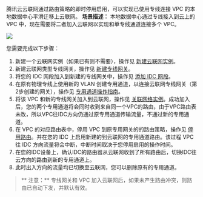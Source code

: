  
腾讯云云联网通过路由策略的即时停用启用，可以实现已使用专线连接 VPC 的本地数据中心平滑迁移上云联网。
**场景描述：**
本地数据中心通过专线接入到云上的 VPC 中，现在需要将二者加入云联网以实现和单专线通道连接多个 VPC。

![](
https://main.qcloudimg.com/raw/459661a77f5c08bd8cf742f724227f8a.png)

您需要完成以下步骤：
1. 新建一个云联网实例（如果已有则不需要），操作见 [新建云联网实例](https://cloud.tencent.com/document/product/877/18752)。
2. 新建云联网类型专线网关，操作见 [新建专线网关](https://cloud.tencent.com/document/product/216/549)。
3. 将您的 IDC 网段加入到新建的专线网关中，操作见 [添加 IDC 网段](https://cloud.tencent.com/document/product/877/19036)。
4. 在原有物理专线上使用新的 VLAN 创建专用通道，以连接云联网专线网关（第2步创建的网关），操作见 [专用通道操作指南](https://cloud.tencent.com/document/product/216/19261)。
5. 将该 VPC 和新的专线网关加入到云联网，操作见 [关联网络实例](https://cloud.tencent.com/document/product/877/18747)。成功加入后，您的两个专用通道将会同时收到来自同一个VPC的路由，由于VPC路由表未改，所以VPC往IDC方向仍通过原专用通道传输流量，不通过新的专用通道。
6. 在 VPC 的对应路由表中，停用 VPC 到原专用网关的的路由策略，操作见 [停用路由](https://cloud.tencent.com/document/product/877/18746)。并在您的 IDC 上启用新建的到云联网的专用通道路由。该过程 VPC 往 IDC 方向流量将会中断，中断时间取决于您停用启用的操作时间。
7. 在您的IDC设备上，确认IDC的路由器从云联网收到了所有路由后，切换IDC往云方向的路由到新的专用通道上。
8. 此时出入方向的流量均已切换至云联网，您可以删除原有的专用通道。

>** 注意：**
专线网关和 VPC 加入云联网后，如果未产生路由冲突，则路由已自动下发，并默认有效。
